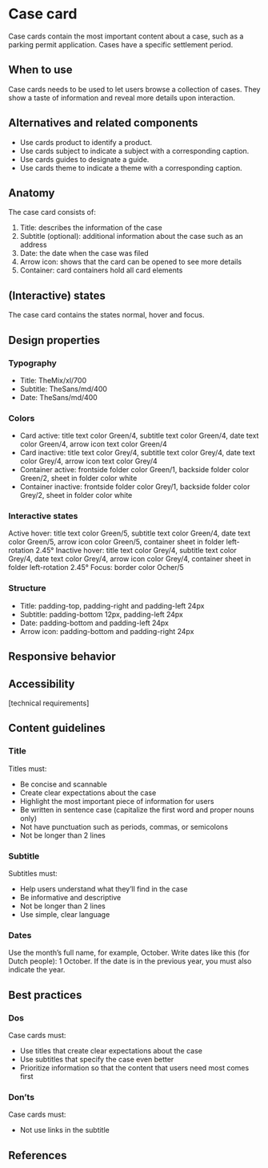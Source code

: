 # Case card

Case cards contain the most important content about a case, such as a parking permit application. Cases have a specific settlement period.

## When to use

Case cards needs to be used to let users browse a collection of cases. They show a taste of information and reveal more details upon interaction.

## Alternatives and related components

- Use cards product to identify a product.
- Use cards subject to indicate a subject with a corresponding caption.
- Use cards guides to designate a guide.
- Use cards theme to indicate a theme with a corresponding caption.

## Anatomy

The case card consists of:

1. Title: describes the information of the case
2. Subtitle (optional): additional information about the case such as an address
3. Date: the date when the case was filed
4. Arrow icon: shows that the card can be opened to see more details
5. Container: card containers hold all card elements

## (Interactive) states

The case card contains the states normal, hover and focus.

## Design properties

### Typography

- Title: TheMix/xl/700
- Subtitle: TheSans/md/400
- Date: TheSans/md/400

### Colors

- Card active: title text color Green/4, subtitle text color Green/4, date text color Green/4, arrow icon text color Green/4
- Card inactive: title text color Grey/4, subtitle text color Grey/4, date text color Grey/4, arrow icon text color Grey/4
- Container active: frontside folder color Green/1, backside folder color Green/2, sheet in folder color white
- Container inactive: frontside folder color Grey/1, backside folder color Grey/2, sheet in folder color white

### Interactive states

Active hover: title text color Green/5, subtitle text color Green/4, date text color Green/5, arrow icon color Green/5, container sheet in folder left-rotation 2.45°
Inactive hover: title text color Grey/4, subtitle text color Grey/4, date text color Grey/4, arrow icon color Grey/4, container sheet in folder left-rotation 2.45°
Focus: border color Ocher/5

### Structure

- Title: padding-top, padding-right and padding-left 24px
- Subtitle: padding-bottom 12px, padding-left 24px
- Date: padding-bottom and padding-left 24px
- Arrow icon: padding-bottom and padding-right 24px

## Responsive behavior

## Accessibility

[technical requirements]

## Content guidelines

### Title

Titles must:

- Be concise and scannable
- Create clear expectations about the case
- Highlight the most important piece of information for users
- Be written in sentence case (capitalize the first word and proper nouns only)
- Not have punctuation such as periods, commas, or semicolons
- Not be longer than 2 lines

### Subtitle

Subtitles must:

- Help users understand what they’ll find in the case
- Be informative and descriptive
- Not be longer than 2 lines
- Use simple, clear language

### Dates

Use the month’s full name, for example, October. Write dates like this (for Dutch people): 1 October. If the date is in the previous year, you must also indicate the year.

## Best practices

### Dos

Case cards must:

- Use titles that create clear expectations about the case
- Use subtitles that specify the case even better
- Prioritize information so that the content that users need most comes first

### Don’ts

Case cards must:

- Not use links in the subtitle

## References
